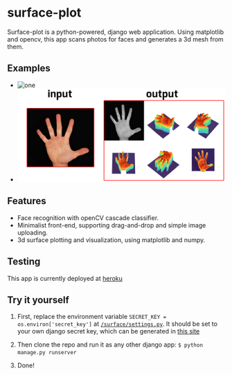 # surface-plot

Surface-plot is a python-powered, django web application. Using matplotlib and opencv, this app scans photos for faces and generates a 3d mesh from them.

## Examples

- ![one](https://github.com/mainSpi/surface-plot/blob/main/demo/1.png?raw=true)
- ![two](https://github.com/mainSpi/surface-plot/blob/main/demo/2.png?raw=true)


## Features

- Face recognition with openCV cascade classifier.
- Minimalist front-end, supporting drag-and-drop and simple image uploading.
- 3d surface plotting and visualization, using matplotlib and numpy.

## Testing

This app is currently deployed at [heroku](https://django-surface-plot.herokuapp.com/)

## Try it yourself

1. First, replace the environment  variable ```SECRET_KEY = os.environ['secret_key']``` at [``` /surface/settings.py ```](https://github.com/mainSpi/surface-plot/blob/main/surface/settings.py).
It should be set to your own django secret key, which can be generated in [this site](https://djecrety.ir/)


2. Then clone the repo and run it as any other django app:
``` $ python manage.py runserver ```

3. Done!
